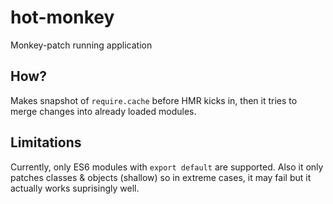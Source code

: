 # hot-monkey
Monkey-patch running application

## How?
Makes snapshot of `require.cache` before HMR kicks in, then it tries to merge changes into already loaded modules.

## Limitations
Currently, only ES6 modules with `export default` are supported. Also it only patches classes & objects (shallow) so in extreme cases, it may fail but it actually works suprisingly well.